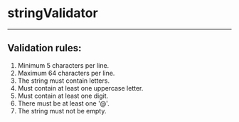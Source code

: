 # stringValidator  
____
## Validation rules:  
1. Minimum 5 characters per line.  
2. Maximum 64 characters per line.  
3. The string must contain letters.  
4. Must contain at least one uppercase letter.  
5. Must contain at least one digit.  
6. There must be at least one '@'.  
7. The string must not be empty.  
